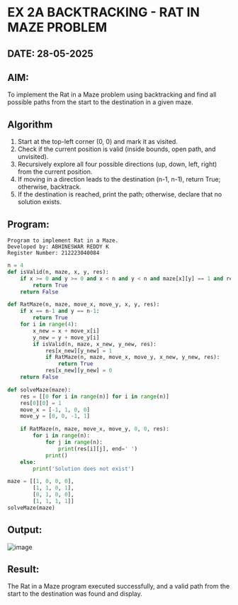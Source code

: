 # EX 2A BACKTRACKING - RAT IN MAZE PROBLEM
## DATE: 28-05-2025
## AIM:
To implement the Rat in a Maze problem using backtracking and find all possible paths from the start to the destination in a given maze.


## Algorithm
1. Start at the top-left corner (0, 0) and mark it as visited.
2. Check if the current position is valid (inside bounds, open path, and unvisited).
3. Recursively explore all four possible directions (up, down, left, right) from the current position.
3. If moving in a direction leads to the destination (n-1, n-1), return True; otherwise, backtrack.
4. If the destination is reached, print the path; otherwise, declare that no solution exists.

## Program:
```
Program to implement Rat in a Maze.
Developed by: ABHINESWAR REDDY K
Register Number: 212223040084
```
```py
n = 4
def isValid(n, maze, x, y, res):
	if x >= 0 and y >= 0 and x < n and y < n and maze[x][y] == 1 and res[x][y] == 0:
		return True
	return False

def RatMaze(n, maze, move_x, move_y, x, y, res):
	if x == n-1 and y == n-1:
		return True
	for i in range(4):
		x_new = x + move_x[i]
		y_new = y + move_y[i]
		if isValid(n, maze, x_new, y_new, res):
			res[x_new][y_new] = 1
			if RatMaze(n, maze, move_x, move_y, x_new, y_new, res):
				return True
			res[x_new][y_new] = 0
	return False

def solveMaze(maze):
	res = [[0 for i in range(n)] for i in range(n)]
	res[0][0] = 1
	move_x = [-1, 1, 0, 0]
	move_y = [0, 0, -1, 1]

	if RatMaze(n, maze, move_x, move_y, 0, 0, res):
		for i in range(n):
			for j in range(n):
				print(res[i][j], end=' ')
			print()
	else:
		print('Solution does not exist')

maze = [[1, 0, 0, 0],
		[1, 1, 0, 1],
		[0, 1, 0, 0],
		[1, 1, 1, 1]]
solveMaze(maze)
```

## Output:
![image](https://github.com/user-attachments/assets/bb29fd3a-8791-4a24-9530-a4e91a440e46)





## Result:
The Rat in a Maze program executed successfully, and a valid path from the start to the destination was found and display.
